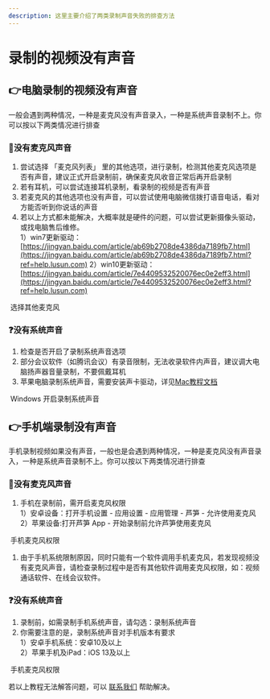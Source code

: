 ```yaml
---
description: 这里主要介绍了两类录制声音失败的排查方法
---
```


# 录制的视频没有声音

## 👉电脑录制的视频没有声音

一般会遇到两种情况，一种是麦克风没有声音录入，一种是系统声音录制不上。你可以按以下两类情况进行排查

### 🎤没有麦克风声音

1. 尝试选择 「麦克风列表」 里的其他选项，进行录制，检测其他麦克风选项是否有声音，建议正式开启录制前，确保麦克风收音正常后再开启录制
2. 若有耳机，可以尝试连接耳机录制，看录制的视频是否有声音
3. 若麦克风的其他选项也没有声音，可以尝试使用电脑微信拨打语音电话，看对方能否听到你说话的声音
4. 若以上方式都未能解决，大概率就是硬件的问题，可以尝试更新摄像头驱动，或找电脑售后维修。\
   1）win7更新驱动：
   [https://jingyan.baidu.com/article/ab69b2708de4386da7189fb7.html](https://jingyan.baidu.com/article/ab69b2708de4386da7189fb7.html?ref=help.lusun.com)
   2）win10更新驱动：
   [https://jingyan.baidu.com/article/7e4409532520076ec0e2eff3.html](https://jingyan.baidu.com/article/7e4409532520076ec0e2eff3.html?ref=help.lusun.com)

<img src="../../public/.gitbook/assets/xuanzemaikefeng.jpeg" alt="">
<imgDesc>选择其他麦克风</imgDesc>

### ❓没有系统声音

1. 检查是否开启了录制系统声音选项
2. 部分会议软件（如腾讯会议）有录音限制，无法收录软件内声音，建议调大电脑扬声器音量录制，不要佩戴耳机
3. 苹果电脑录制系统声音，需要安装声卡驱动，详见[Mac教程文档](mac.md)

<img src="../../public/.gitbook/assets/luzhixitongyin.jpeg" alt="">
<imgDesc>Windows 开启录制系统声音</imgDesc>

## 👉手机端录制没有声音

手机录制视频如果没有声音，一般也是会遇到两种情况，一种是麦克风没有声音录入，一种是系统声音录制不上。你可以按以下两类情况进行排查

### 🎤没有麦克风声音

1. 手机在录制前，需开启麦克风权限\
   1）安卓设备：打开手机设置 - 应用设置 - 应用管理 - 芦笋 - 允许使用麦克风\
   2）苹果设备:打开芦笋 App - 开始录制前允许芦笋使用麦克风

<img src="../../public/.gitbook/assets/shoujimaikefeng.png" alt="">
<imgDesc>手机麦克风权限</imgDesc>

1. 由于手机系统限制原因，同时只能有一个软件调用手机麦克风，若发现视频没有麦克风声音，请检查录制过程中是否有其他软件调用麦克风权限，如：视频通话软件、在线会议软件。

### ❓没有系统声音

1. 录制前，如需录制手机系统声音，请勾选：录制系统声音
2.  你需要注意的是，录制系统声音对手机版本有要求\
    1）安卓手机系统：安卓10及以上\
    2）苹果手机及iPad：iOS 13及以上


<img src="../../public/.gitbook/assets/shoujixitongyin.png" alt="">
<imgDesc>手机麦克风权限</imgDesc>

若以上教程无法解答问题，可以 [联系我们](../../contact.md) 帮助解决。
